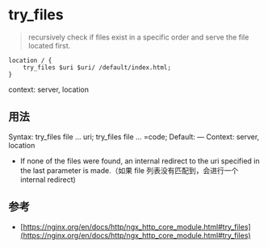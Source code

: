 # try_files

> recursively check if files exist in a specific order and serve the file located first.

```nginx
location / {
    try_files $uri $uri/ /default/index.html;
}
```

context: server, location

## 用法

Syntax: try_files file ... uri;
try_files file ... =code;
Default: —
Context: server, location

- If none of the files were found, an internal redirect to the uri specified in the last parameter is made.（如果 file 列表没有匹配到，会进行一个 internal redirect)

## 参考

- [https://nginx.org/en/docs/http/ngx_http_core_module.html#try_files](https://nginx.org/en/docs/http/ngx_http_core_module.html#try_files)
